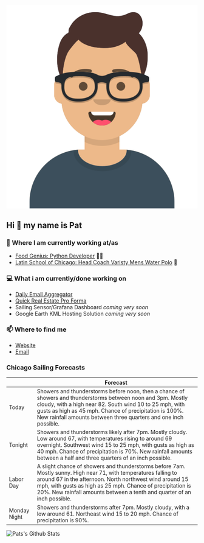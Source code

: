 [![Social banner for p-j-falconer](https://raw.githubusercontent.com/P-J-FALCONER/P-J-FALCONER/master/assets/avataaars.svg)](https://patfalconer.com/)
## Hi :wave: my name is Pat

### 💼 Where I am currently working at/as
- [Food Genius: Python Developer](https://getfoodgenius.com/) 🍔🐍
- [Latin School of Chicago: Head Coach Varisty Mens Water Polo](https://www.latinschool.org/) 🤽


### 💻 What i am currently/done working on
 - [Daily Email Aggregator](https://github.com/P-J-FALCONER/dott_daily_mail)
 - [Quick Real Estate Pro Forma](https://github.com/P-J-FALCONER/henry)
 - Sailing Sensor/Grafana Dashboard *coming very soon*
 - Google Earth KML Hosting Solution *coming very soon*

### 📫 Where to find me
 - [Website](https://patfalconer.com/)
 - [Email](mailto:patrick.j.falconer@gmail.com)


### Chicago Sailing Forecasts
|   | Forecast  |
|---|---|
| Today | Showers and thunderstorms before noon, then a chance of showers and thunderstorms between noon and 3pm. Mostly cloudy, with a high near 82. South wind 10 to 25 mph, with gusts as high as 45 mph. Chance of precipitation is 100%. New rainfall amounts between three quarters and one inch possible. |
| Tonight | Showers and thunderstorms likely after 7pm. Mostly cloudy. Low around 67, with temperatures rising to around 69 overnight. Southwest wind 15 to 25 mph, with gusts as high as 40 mph. Chance of precipitation is 70%. New rainfall amounts between a half and three quarters of an inch possible. |
| Labor Day | A slight chance of showers and thunderstorms before 7am. Mostly sunny. High near 71, with temperatures falling to around 67 in the afternoon. North northwest wind around 15 mph, with gusts as high as 25 mph. Chance of precipitation is 20%. New rainfall amounts between a tenth and quarter of an inch possible. |
| Monday Night | Showers and thunderstorms after 7pm. Mostly cloudy, with a low around 61. Northeast wind 15 to 20 mph. Chance of precipitation is 90%. |

![Pats's Github Stats](https://github-readme-stats.vercel.app/api?username=p-j-falconer&show_icons=true&theme=radical)
